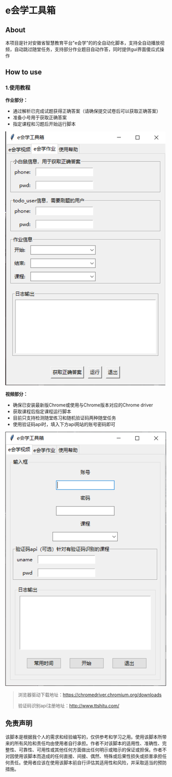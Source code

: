 # e会学工具箱

## About

本项目是针对安徽省智慧教育平台"e会学"的的全自动化脚本，支持全自动播放视频，自动跳过随堂任务，支持部分作业题目自动作答，同时提供gui界面傻瓜式操作

## How to use

### 1.使用教程

**作业部分：**
- 通过解析已完成试题获得正确答案（请确保提交试卷后可以获取正确答案）
- 准备小号用于获取正确答案
- 指定课程和习题后开始运行脚本

![](./images/ehx_gui_1.png)

**视频部分：**
- 确保已安装最新版Chrome或使用与Chrome版本对应的Chrome driver
- 获取课程后指定课程运行脚本
- 目前只支持检测随堂练习和随机验证码两种随堂任务
- 使用验证码api时，填入下方api网站的账号密码即可

![](./images/ehx_gui_2.png)

> 浏览器驱动下载地址：https://chromedriver.chromium.org/downloads
> 
> 验证码识别api注册地址：http://www.ttshitu.com/

## 免责声明

该脚本是根据我个人的需求和经验编写的，仅供参考和学习之用。使用该脚本所带来的所有风险和责任均由使用者自行承担。作者不对该脚本的适用性、准确性、完整性、可靠性、可用性或其他任何方面做出任何明示或暗示的保证或担保。作者不对因使用该脚本而造成的任何直接、间接、偶然、特殊或后果性损失或损害承担任何责任。使用者应该在使用该脚本前自行评估其适用性和风险，并采取适当的预防措施。
